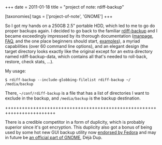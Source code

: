 +++
date = 2011-01-18
title = "project of note: rdiff-backup"

[taxonomies]
tags = ['project-of-note', 'GNOME']
+++

So I got my hands on a 250GB 2.5\" portable HDD, which led to me to go
do proper backups again. I decided to go back to the familiar
[rdiff-backup] and I became exceedingly impressed by its thorough
documentation ([manpage], [FAQ], and the one place beginners should
start, [examples]), a myriad capabilities (over 60 command line
options), and an elegant design (the target directory looks exactly like
the original except for an extra directory named rdiff-backup-data,
which contains all that\'s needed to roll-back, restore, check stats,
\...).

My usage:

    $ rdiff-backup --include-globbing-filelist rdiff-backup ~/ /media/backup

There, `~/conf/rdiff-backup` is a file that has a list of directories I
want to exclude in the backup, and `/media/backup` is the backup
destination.

++++++++++++++++++++++++++++++++++++++++++++++++++++++++++++++++++++++++

There is a credible competitor in a form of duplicity, which is probably
superior since it\'s got encryption. This duplicity also got a bonus of
being used by some hot new GUI backup utility now [endorsed by Fedora]
and may in future be [an official part of GNOME], Déjà Dup.

  [rdiff-backup]: http://rdiff-backup.nongnu.org/
  [manpage]: http://rdiff-backup.nongnu.org/rdiff-backup.1.html
  [FAQ]: http://rdiff-backup.nongnu.org/FAQ.html
  [examples]: http://rdiff-backup.nongnu.org/examples.html
  [endorsed by Fedora]: http://lists.fedoraproject.org/pipermail/announce/2010-May/002815.html
  [an official part of GNOME]: http://mail.gnome.org/archives/desktop-devel-list/2010-February/msg00013.html
